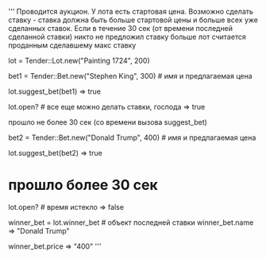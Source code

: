  '''
 Проводится аукцион. У лота есть стартовая цена. Возможно сделать ставку - ставка должна быть больше стартовой цены
 и больше всех уже сделанных ставок. Если в течение 30 сек (от времени последней сделанной ставки) никто не предложил ставку больше лот считается проданным сделавшему макс ставку

 lot = Tender::Lot.new("Painting 1724", 200)

 bet1 = Tender::Bet.new("Stephen King", 300) # имя и предлагаемая цена

 lot.suggest_bet(bet1)
 => true

 lot.open? # все еще можно делать ставки, господа
 => true

 прошло не более 30 сек (со времени вызова suggest_bet)

 bet2 = Tender::Bet.new("Donald Trump", 400) # имя и предлагаемая цена

 lot.suggest_bet(bet2)
 => true

 # прошло более 30 сек

 lot.open? # время истекло
 =>  false

 winner_bet = lot.winner_bet # объект последней ставки
 winner_bet.name
 => "Donald Trump"

 winner_bet.price
 => "400"
'''
